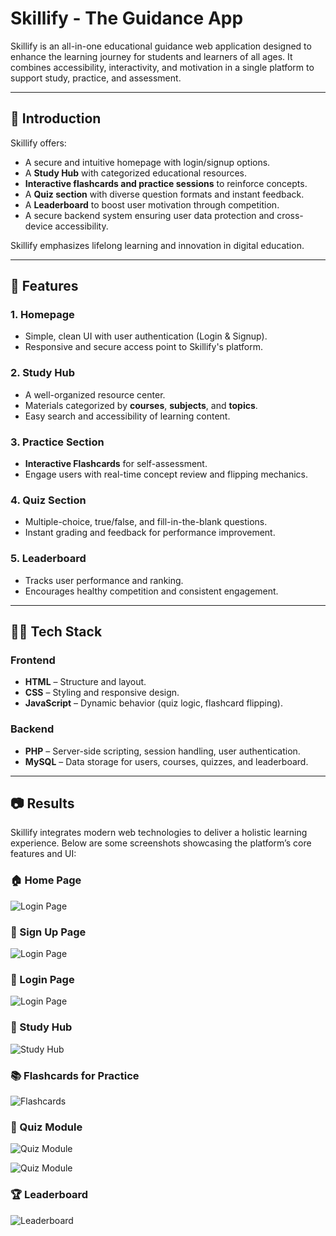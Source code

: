# Skillify - The Guidance App

Skillify is an all-in-one educational guidance web application designed to enhance the learning journey for students and learners of all ages. It combines accessibility, interactivity, and motivation in a single platform to support study, practice, and assessment.

---

## 📌 Introduction

Skillify offers:

- A secure and intuitive homepage with login/signup options.
- A **Study Hub** with categorized educational resources.
- **Interactive flashcards and practice sessions** to reinforce concepts.
- A **Quiz section** with diverse question formats and instant feedback.
- A **Leaderboard** to boost user motivation through competition.
- A secure backend system ensuring user data protection and cross-device accessibility.

Skillify emphasizes lifelong learning and innovation in digital education.

---

## 🚀 Features

### 1. Homepage
- Simple, clean UI with user authentication (Login & Signup).
- Responsive and secure access point to Skillify's platform.

### 2. Study Hub
- A well-organized resource center.
- Materials categorized by **courses**, **subjects**, and **topics**.
- Easy search and accessibility of learning content.

### 3. Practice Section
- **Interactive Flashcards** for self-assessment.
- Engage users with real-time concept review and flipping mechanics.

### 4. Quiz Section
- Multiple-choice, true/false, and fill-in-the-blank questions.
- Instant grading and feedback for performance improvement.

### 5. Leaderboard
- Tracks user performance and ranking.
- Encourages healthy competition and consistent engagement.

---

## 🧑‍💻 Tech Stack

### Frontend
- **HTML** – Structure and layout.
- **CSS** – Styling and responsive design.
- **JavaScript** – Dynamic behavior (quiz logic, flashcard flipping).

### Backend
- **PHP** – Server-side scripting, session handling, user authentication.
- **MySQL** – Data storage for users, courses, quizzes, and leaderboard.

---

## 📷 Results

Skillify integrates modern web technologies to deliver a holistic learning experience. Below are some screenshots showcasing the platform’s core features and UI:

### 🏠 Home Page
![Login Page](https://github.com/Rekha050803/Skillify-A-Learning-Platform/blob/70e72ef702e943ec8996b7861b0979837c1c33f8/Skillify/Output%20screenshots/Home.jpg)

### 📝 Sign Up Page
![Login Page](https://github.com/Rekha050803/Skillify-A-Learning-Platform/blob/70e72ef702e943ec8996b7861b0979837c1c33f8/Skillify/Output%20screenshots/Sign%20Up.jpg)

### 🔐 Login Page
![Login Page](https://github.com/Rekha050803/Skillify-A-Learning-Platform/blob/c210c85dcd0f832152fa761f6531a32b6bac07d1/Skillify/Output%20screenshots/Login.jpg)

### 🧠 Study Hub
![Study Hub](https://github.com/Rekha050803/Skillify-A-Learning-Platform/blob/9df8dfd472844e83713f5c5ebf10021228ade9a6/Skillify/Output%20screenshots/Study%20Hub.jpg)

### 📚 Flashcards for Practice
![Flashcards](https://github.com/Rekha050803/Skillify-A-Learning-Platform/blob/9df8dfd472844e83713f5c5ebf10021228ade9a6/Skillify/Output%20screenshots/Flash%20cards.jpg)

### 📝 Quiz Module
![Quiz Module](https://github.com/Rekha050803/Skillify-A-Learning-Platform/blob/c210c85dcd0f832152fa761f6531a32b6bac07d1/Skillify/Output%20screenshots/Quiz%20test.jpg)

![Quiz Module](https://github.com/Rekha050803/Skillify-A-Learning-Platform/blob/c210c85dcd0f832152fa761f6531a32b6bac07d1/Skillify/Output%20screenshots/Quiz.jpg)

### 🏆 Leaderboard
![Leaderboard](https://github.com/Rekha050803/Skillify-A-Learning-Platform/blob/c210c85dcd0f832152fa761f6531a32b6bac07d1/Skillify/Output%20screenshots/Leader%20Board.jpg)

